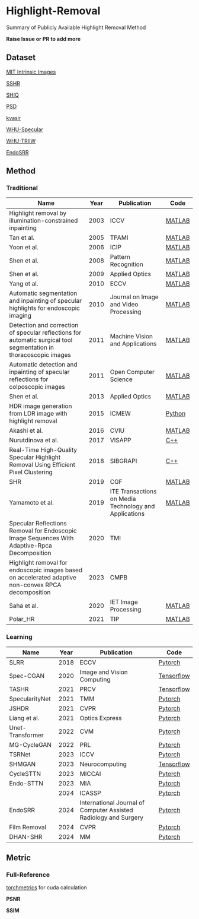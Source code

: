 # Highlight-Removal
Summary of Publicly Available Highlight Removal Method

**Raise Issue or PR to add more**

## Dataset

[MIT Intrinsic Images](https://www.cs.toronto.edu/~rgrosse/intrinsic/)

[SSHR](https://github.com/fu123456/TSHRNet)

[SHIQ](https://github.com/fu123456/SHIQ)

[PSD](https://github.com/jianweiguo/SpecularityNet-PSD)

[kvasir](https://datasets.simula.no/kvasir/)

[WHU-Specular](https://github.com/fu123456/SHDNet)

[WHU-TRIIW](https://github.com/fu123456/SHDNet)

[EndoSRR](https://github.com/Tobyzai/EndoSRR)

## Method

### Traditional

| Name                                                         | Year | Publication                                           | Code                                                         |
| ------------------------------------------------------------ | ---- | ----------------------------------------------------- | ------------------------------------------------------------ |
| Highlight removal by illumination-constrained inpainting     | 2003 | ICCV                                                  | [MATLAB](https://github.com/Kanvases/Highlight-Removal-by-Illumination-Constrained-Inpainting) |
| Tan et al.                                                   | 2005 | TPAMI                                                 | [MATLAB](https://github.com/vitorsr/SIHR)                    |
| Yoon et al.                                                  | 2006 | ICIP                                                  | [MATLAB](https://github.com/vitorsr/SIHR)                    |
| Shen et al.                                                  | 2008 | Pattern Recognition                                   | [MATLAB](https://github.com/vitorsr/SIHR)                    |
| Shen et al.                                                  | 2009 | Applied Optics                                        | [MATLAB](https://github.com/vitorsr/SIHR)                    |
| Yang et al.                                                  | 2010 | ECCV                                                  | [MATLAB](https://github.com/vitorsr/SIHR)                    |
| Automatic segmentation and inpainting of specular highlights for endoscopic imaging | 2010 | Journal on Image and Video Processing                 | [MATLAB](https://github.com/jiemojiemo/some_specular_detection_and_inpainting_methods_for_endoscope_image) |
| Detection and correction of specular reflections for automatic surgical tool segmentation in thoracoscopic images | 2011 | Machine Vision and Applications                       | [MATLAB](https://github.com/jiemojiemo/some_specular_detection_and_inpainting_methods_for_endoscope_image) |
| Automatic detection and inpainting of specular reflections for colposcopic images | 2011 | Open Computer Science                                 | [MATLAB](https://github.com/jiemojiemo/some_specular_detection_and_inpainting_methods_for_endoscope_image) |
| Shen et al.                                                  | 2013 | Applied Optics                                        | [MATLAB](https://github.com/vitorsr/SIHR)                    |
| HDR image generation from LDR image with highlight removal   | 2015 | ICMEW                                                 | [Python](https://github.com/EthanWooo/Huo15)                 |
| Akashi et al.                                                | 2016 | CVIU                                                  | [MATLAB](https://github.com/vitorsr/SIHR)                    |
| Nurutdinova et al.                                           | 2017 | VISAPP                                                | [C++](https://github.com/AlexandraPapadaki/Specularity-Shadow-and-Occlusion-Removal-for-Planar-Objects-in-Stereo-Case) |
| Real-Time High-Quality Specular Highlight Removal Using Efficient Pixel Clustering | 2018 | SIBGRAPI                                              | [C++](https://github.com/MarcioCerqueira/RealTimeSpecularHighlightRemoval) |
| SHR                                                          | 2019 | CGF                                                   | [MATLAB](https://github.com/fu123456/Specular_highlight_removal_for_real_world_images) |
| Yamamoto et al.                                              | 2019 | ITE Transactions on Media Technology and Applications | [MATLAB](https://github.com/vitorsr/SIHR)                    |
| Specular Reflections Removal for Endoscopic Image Sequences With Adaptive-Rpca Decomposition | 2020 | TMI                                                   |                                                              |
| Highlight removal for endoscopic images based on accelerated adaptive non-convex RPCA decomposition | 2023 | CMPB                                                  |                                                              |
| Saha et al.                                                  | 2020 | IET Image Processing                                  | [MATLAB](https://github.com/7ZFG1/Combining-Highlight-Re-moval-and-Lowlight-Image-Enhancement-Technique-for-HDR-like-Image-Generation-) |
| Polar_HR                                                     | 2021 | TIP                                                   | [MATLAB](https://github.com/wsj890411/Polar_HR)              |

### Learning

| Name             | Year | Publication                                                  | Code                                                         |
| ---------------- | ---- | ------------------------------------------------------------ | ------------------------------------------------------------ |
| SLRR             | 2018 | ECCV                                                         | [Pytorch](https://github.com/dingguanglei/SLRR-SparseAndLowRankReflectionModel) |
| Spec-CGAN        | 2020 | Image and Vision Computing                                   | [Tensorflow](https://github.com/msiraj83/SPEC-CGAN)          |
| TASHR            | 2021 | PRCV                                                         | [Tensorflow](https://github.com/weizequan/TASHR)             |
| SpecularityNet   | 2021 | TMM                                                          | [Pytorch](https://github.com/jianweiguo/SpecularityNet-PSD)  |
| JSHDR            | 2021 | CVPR                                                         | [Pytorch](https://github.com/fu123456/SHIQ)                  |
| Liang et al.     | 2021 | Optics Express                                               | [Pytorch](https://github.com/Deepyanyuan/FaceIntrinsicDecomposition) |
| Unet-Transformer | 2022 | CVM                                                          | [Pytorch](https://github.com/hzfengfengxia/specularityRemoval) |
| MG-CycleGAN      | 2022 | PRL                                                          | [Pytorch](https://github.com/hootoon/MG-Cycle-GAN)           |
| TSRNet           | 2023 | ICCV                                                         | [Pytorch](https://github.com/fu123456/TSHRNet)               |
| SHMGAN           | 2023 | Neurocomputing                                               | [Tensorflow](https://github.com/Atif-Anwer/SHMGAN)           |
| CycleSTTN        | 2023 | MICCAI                                                       | [Pytorch](https://github.com/RemaDaher/CycleSTTN)            |
| Endo-STTN        | 2023 | MIA                                                          | [Pytorch](https://github.com/endomapper/Endo-STTN)           |
|                  | 2024 | ICASSP                                                       | [Pytorch](https://github.com/LittleFocus2201/ICASSP2024)     |
| EndoSRR          | 2024 | International Journal of Computer Assisted Radiology and Surgery | [Pytorch](https://github.com/Tobyzai/EndoSRR)                |
| Film Removal     | 2024 | CVPR                                                         | [Pytorch](https://github.com/jqtangust/filmremoval)          |
| DHAN-SHR         | 2024 | MM                                                           | [Pytorch](https://github.com/CXH-Research/DHAN-SHR)          |

## Metric

### Full-Reference

[torchmetrics](https://github.com/Lightning-AI/torchmetrics) for cuda calculation

**PSNR**

**SSIM**
